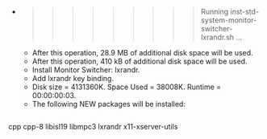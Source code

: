 * >>>>>>>>> Running inst-std-system-monitor-switcher-lxrandr.sh ...
  * After this operation, 28.9 MB of additional disk space will be used.
  * After this operation, 410 kB of additional disk space will be used.
  * Install Monitor Switcher: lxrandr.
  * Add lxrandr key binding.
  * Disk size = 4131360K. Space Used = 38008K. Runtime = 00:00:00:03.
  * The following NEW packages will be installed:
  ```bash
cpp cpp-8 libisl19 libmpc3 lxrandr
x11-xserver-utils
  ```
